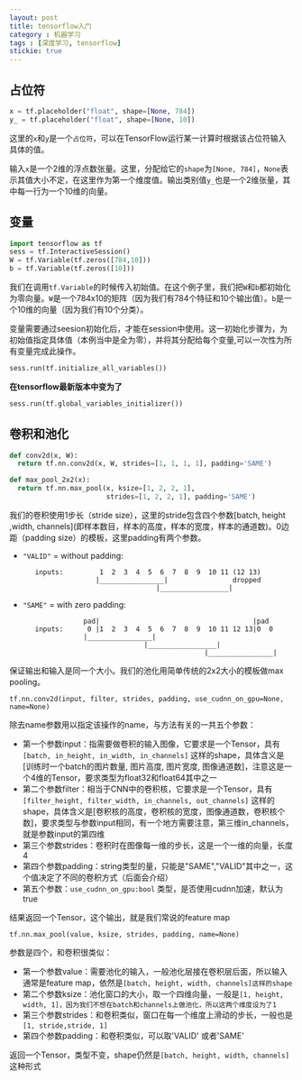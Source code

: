 ```yaml
---
layout: post
title: tensorflow入门
category : 机器学习
tags : [深度学习, tensorflow]
stickie: true
---
```


占位符
--

```python
x = tf.placeholder("float", shape=[None, 784])
y_ = tf.placeholder("float", shape=[None, 10])
```

这里的`x`和`y`是一个`占位符`，可以在TensorFlow运行某一计算时根据该占位符输入具体的值。

输入`x`是一个2维的浮点数张量。这里，分配给它的`shape`为`[None, 784]`，`None`表示其值大小不定，在这里作为第一个维度值。输出类别值`y_`也是一个2维张量，其中每一行为一个10维的向量。

变量
---

```python
import tensorflow as tf
sess = tf.InteractiveSession()
W = tf.Variable(tf.zeros([784,10]))
b = tf.Variable(tf.zeros([10]))
```

我们在调用`tf.Variable`的时候传入初始值。在这个例子里，我们把`W`和`b`都初始化为零向量。`W`是一个784x10的矩阵（因为我们有784个特征和10个输出值）。`b`是一个10维的向量（因为我们有10个分类）。

变量需要通过seesion初始化后，才能在session中使用。这一初始化步骤为，为初始值指定具体值（本例当中是全为零），并将其分配给每个变量,可以一次性为所有变量完成此操作。

```python
sess.run(tf.initialize_all_variables())
```

**在tensorflow最新版本中变为了**

```python
sess.run(tf.global_variables_initializer())
```

 卷积和池化
 ---

```python
def conv2d(x, W):
  return tf.nn.conv2d(x, W, strides=[1, 1, 1, 1], padding='SAME')

def max_pool_2x2(x):
  return tf.nn.max_pool(x, ksize=[1, 2, 2, 1],
                        strides=[1, 2, 2, 1], padding='SAME')
```

我们的卷积使用1步长（stride size），这里的stride包含四个参数\[batch, height ,width, channels\](即样本数目，样本的高度，样本的宽度，样本的通道数)。0边距（padding size）的模板，这里padding有两个参数。

- `"VALID"` = without padding:

  ```
     inputs:         1  2  3  4  5  6  7  8  9  10 11 (12 13)
                    |________________|                dropped
                                   |_________________|
  ```

- `"SAME"` = with zero padding:

  ```
                 pad|                                      |pad
     inputs:      0 |1  2  3  4  5  6  7  8  9  10 11 12 13|0  0
                 |________________|
                                |_________________|
                                               |________________|
  ```

保证输出和输入是同一个大小。我们的池化用简单传统的2x2大小的模板做max pooling。



`tf.nn.conv2d(input, filter, strides, padding, use_cudnn_on_gpu=None, name=None)`

除去name参数用以指定该操作的name，与方法有关的一共五个参数：

- 第一个参数input：指需要做卷积的输入图像，它要求是一个Tensor，具有 `[batch, in_height, in_width, in_channels]` 这样的shape，具体含义是[训练时一个batch的图片数量, 图片高度, 图片宽度, 图像通道数]，注意这是一个4维的Tensor，要求类型为float32和float64其中之一
- 第二个参数filter：相当于CNN中的卷积核，它要求是一个Tensor，具有 `[filter_height, filter_width, in_channels, out_channels]` 这样的shape，具体含义是[卷积核的高度，卷积核的宽度，图像通道数，卷积核个数]，要求类型与参数input相同，有一个地方需要注意，第三维in_channels，就是参数input的第四维
- 第三个参数strides：卷积时在图像每一维的步长，这是一个一维的向量，长度4
- 第四个参数padding：string类型的量，只能是"SAME","VALID"其中之一，这个值决定了不同的卷积方式（后面会介绍）
- 第五个参数：`use_cudnn_on_gpu:bool` 类型，是否使用cudnn加速，默认为true

结果返回一个Tensor，这个输出，就是我们常说的feature map



`tf.nn.max_pool(value, ksize, strides, padding, name=None)`

参数是四个，和卷积很类似：

- 第一个参数value：需要池化的输入，一般池化层接在卷积层后面，所以输入通常是feature map，依然是`[batch, height, width, channels]这样的shape`
- 第二个参数ksize：池化窗口的大小，取一个四维向量，一般是`[1, height, width, 1]，因为我们不想在batch和channels上做池化，所以这两个维度设为了1`
- 第三个参数strides：和卷积类似，窗口在每一个维度上滑动的步长，一般也是`[1, stride,stride, 1]`
- 第四个参数padding：和卷积类似，可以取'VALID' 或者'SAME'

返回一个Tensor，类型不变，shape仍然是`[batch, height, width, channels]`这种形式